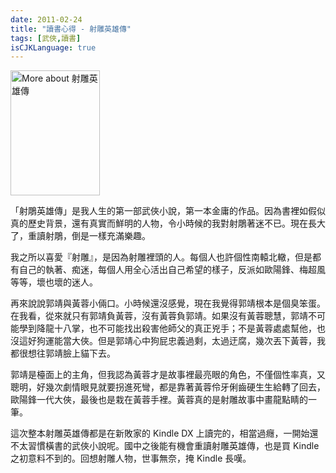 ```yaml
---
date: 2011-02-24
title: "讀書心得 - 射雕英雄傳"
tags: [武俠,讀書]
isCJKLanguage: true
---
```

<img alt="More about 射雕英雄傳" height="200" src="http://image.anobii.com/anobi/image_book.php?type=5&amp;item_id=0192b17e6fb6d6b94a&amp;time=0" title="More about 射雕英雄傳" width="143" class="left" />

「射鵰英雄傳」是我人生的第一部武俠小說，第一本金庸的作品。因為書裡如假似真的歷史背景，還有真實而鮮明的人物，令小時候的我對射鵰著迷不已。現在長大了，重讀射鵰，倒是一樣充滿樂趣。

我之所以喜愛『射雕』，是因為射雕裡頭的人。每個人也許個性南轅北轍，但是都有自己的執著、痴迷，每個人用全心活出自己希望的樣子，反派如歐陽鋒、梅超風等等，壞也壞的迷人。

再來說說郭靖與黃蓉小倆口。小時候還沒感覺，現在我覺得郭靖根本是個臭笨蛋。在我看，從來就只有郭靖負黃蓉，沒有黃蓉負郭靖。如果沒有黃蓉聰慧，郭靖不可能學到降龍十八掌，也不可能找出殺害他師父的真正兇手；不是黃蓉處處幫他，也沒這好狗運能當大俠。但是郭靖心中狗屁忠義過剩，太過迂腐，幾次丟下黃蓉，我都很想往郭靖臉上貓下去。

郭靖是檯面上的主角，但我認為黃蓉才是故事裡最亮眼的角色，不僅個性率真，又聰明，好幾次劇情眼見就要拐進死彎，都是靠著黃蓉伶牙俐齒硬生生給轉了回去，歐陽鋒一代大俠，最後也是栽在黃蓉手裡。黃蓉真的是射雕故事中畫龍點睛的一筆。

這次整本射雕英雄傳都是在新敗家的 Kindle DX 上讀完的，相當過癮，一開始還不太習慣橫書的武俠小說呢。國中之後能有機會重讀射雕英雄傳，也是買 Kindle 之初意料不到的。回想射雕人物，世事無奈，掩 Kindle 長嘆。

